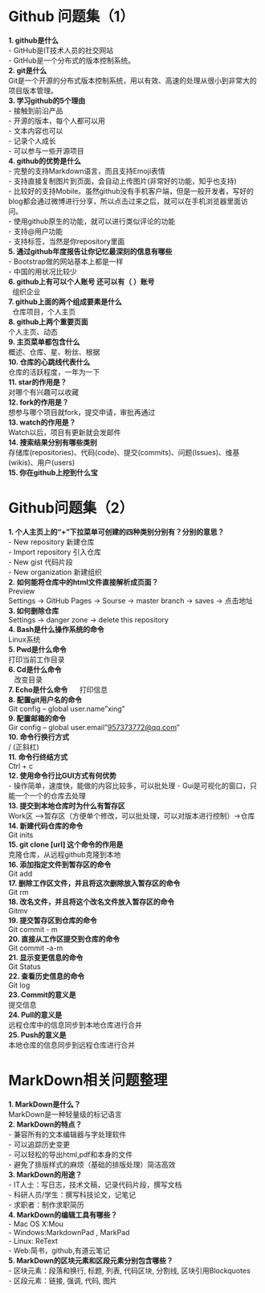 #  Github 问题集（1） 

**1. github是什么**  
     - GitHub是IT技术人员的社交网站  
     - GitHub是一个分布式的版本控制系统。  
**2. git是什么**    
     Git是一个开源的分布式版本控制系统，用以有效、高速的处理从很小到非常大的项目版本管理。  
**3. 学习github的5个理由**  
     - 接触到前沿产品  
     - 开源的版本，每个人都可以用  
     - 文本内容也可以  
     - 记录个人成长  
     - 可以参与一些开源项目  
**4. github的优势是什么**  
     - 完整的支持Markdown语言，而且支持Emoji表情  
     - 支持直接复制图片到页面，会自动上传图片(非常好的功能，知乎也支持)  
     - 比较好的支持Mobile。虽然github没有手机客户端，但是一般开发者，写好的blog都会通过微博进行分享，所以点击过来之后，就可以在手机浏览器里面访问。  
     - 使用github原生的功能，就可以进行类似评论的功能  
     - 支持@用户功能  
     - 支持标签，当然是你repository里面  
**5. 通过github年度报告让你记忆最深刻的信息有哪些**  
     - Bootstrap做的网站基本上都是一样  
     - 中国的用状况比较少  
**6. github上有可以个人账号 还可以有（  ）账号**  
     组织企业  
**7. github上面的两个组成要素是什么**  
     仓库项目，个人主页  
**8. github上两个重要页面**  
     个人主页、动态  
**9. 主页菜单都包含什么**  
     概述、仓库、星、粉丝、根据  
**10. 仓库的心跳线代表什么**  
     仓库的活跃程度，一年为一下  
**11. star的作用是？**  
     对哪个有兴趣可以收藏  
**12. fork的作用是？**  
     想参与哪个项目就fork，提交申请，审批再通过  
**13. watch的作用是？**  
     Watch以后，项目有更新就会发邮件  
**14. 搜索结果分别有哪些类别**  
     存储库(repositories)、代码(code)、提交(commits)、问题(lssues)、维基(wikis)、用户(users)  
**15. 你在github上挖到什么宝**  
  


# Github问题集（2）  

**1.	个人主页上的“+”下拉菜单可创建的四种类别分别有？分别的意思？**  
    - New repository  新建仓库  
    - Import repository  引入仓库  
    - New gist  代码片段  
    - New organization  新建组织   
**2.	如何能将仓库中的html文件直接解析成页面？**  
    Preview    
    Settings -> GitHub Pages -> Sourse -> master branch -> saves -> 点击地址  
**3.	如何删除仓库**  
    Settings  ->  danger zone -> delete this repository    
**4.	Bash是什么操作系统的命令**  
    Linux系统  
**5.	Pwd是什么命令**  
    打印当前工作目录  
**6.	Cd是什么命令**  
    改变目录  
**7.	Echo是什么命令**  
    打印信息  
**8.	配置git用户名的命令**  
    Git config – global user.name”xing”  
**9.	配置邮箱的命令**  
    Gir config – global user.email”957373772@qq.com”  
**10. 命令行换行方式**  
    / (正斜杠)  
**11. 命令行终结方式**  
    Ctrl + c  
**12. 使用命令行比GUI方式有何优势**  
    - 操作简单，速度快，能做的内容比较多，可以批处理
    - Gui是可视化的窗口，只能一个一个的仓库去处理  
**13. 提交到本地仓库时为什么有暂存区**  
    Work区 –>暂存区（方便单个修改，可以批处理，可以对版本进行控制）->仓库  
**14. 新建代码仓库的命令**  
    Git inits  
**15. git clone [url] 这个命令的作用是**  
    克隆仓库，从远程github克隆到本地  
**16. 添加指定文件到暂存区的命令**  
    Git add  
**17. 删除工作区文件，并且将这次删除放入暂存区的命令**  
    Git rm  
**18. 改名文件，并且将这个改名文件放入暂存区的命令**  
    Gitmv  
**19. 提交暂存区到仓库的命令**  
    Git commit - m  
**20. 直接从工作区提交到仓库的命令**  
    Git commit -a-m  
**21. 显示变更信息的命令**  
    Git Status  
**22. 查看历史信息的命令**  
    Git log  
**23. Commit的意义是**  
    提交信息  
**24. Pull的意义是**  
    远程仓库中的信息同步到本地仓库进行合并    
**25. Push的意义是**  
    本地仓库的信息同步到远程仓库进行合并  



# MarkDown相关问题整理

**1.	MarkDown是什么？**    
    MarkDown是一种轻量级的标记语言  
**2.	MarkDown的特点？**  
    - 兼容所有的文本编辑器与字处理软件  
    - 可以追踪历史变更  
    - 可以轻松的导出html,pdf和本身的文件  
    - 避免了排版样式的麻烦（基础的排版处理）简洁高效  
**3.	MarkDown的用途？**  
    - IT人士：写日志，技术文稿，记录代码片段，撰写文档  
    - 科研人员/学生：撰写科技论文，记笔记  
    - 求职者：制作求职简历  
**4.	MarkDown的编辑工具有哪些？**  
    - Mac OS X:Mou  
    - Windows:MarkdownPad , MarkPad  
    - Linux: ReText  
    - Web:简书，github,有道云笔记  
**5.	MarkDown的区块元素和区段元素分别包含哪些？**  
    - 区块元素：段落和换行, 标题, 列表, 代码区块, 分割线, 区块引用Blockquotes  
    - 区段元素：链接, 强调, 代码, 图片
  
